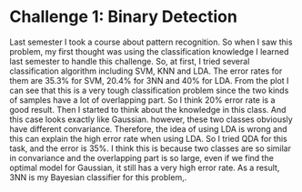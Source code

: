 # Challenge 1: Binary Detection

Last semester I took a course about pattern recognition. So when I saw this problem, my first thought was using the classification knowledge I learned last semester to handle this challenge. So, at first, I tried several classification algorithm including SVM, KNN and LDA. The error rates for them are 35.3% for SVM, 20.4% for 3NN and 40% for LDA. From the plot I can see that this is a very tough classification problem since the two kinds of samples have a lot of overlapping part. So I think 20% error rate is a good result. Then I started to think about the knowledge in this class. And this case looks exactly like Gaussian. however, these two classes obviously have different convariance. Therefore, the idea of using LDA is wrong and this can explain the high error rate when using LDA. So I tried QDA for this task, and the error is 35%. I think this is because two classes are so similar in convariance and the overlapping part is so large, even if we find the optimal model for Gaussian, it still has a very high error rate. As a result, 3NN is my Bayesian classifier for this problem,. 
